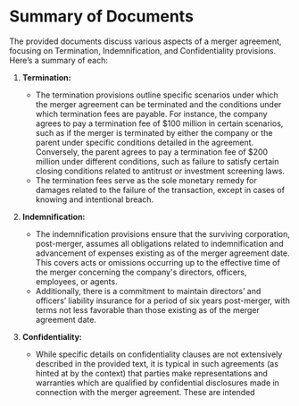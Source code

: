 # Summary of Documents

The provided documents discuss various aspects of a merger agreement, focusing on Termination, Indemnification, and Confidentiality provisions. Here’s a summary of each:

1. **Termination:**
   - The termination provisions outline specific scenarios under which the merger agreement can be terminated and the conditions under which termination fees are payable. For instance, the company agrees to pay a termination fee of $100 million in certain scenarios, such as if the merger is terminated by either the company or the parent under specific conditions detailed in the agreement. Conversely, the parent agrees to pay a termination fee of $200 million under different conditions, such as failure to satisfy certain closing conditions related to antitrust or investment screening laws.
   - The termination fees serve as the sole monetary remedy for damages related to the failure of the transaction, except in cases of knowing and intentional breach.

2. **Indemnification:**
   - The indemnification provisions ensure that the surviving corporation, post-merger, assumes all obligations related to indemnification and advancement of expenses existing as of the merger agreement date. This covers acts or omissions occurring up to the effective time of the merger concerning the company's directors, officers, employees, or agents.
   - Additionally, there is a commitment to maintain directors’ and officers’ liability insurance for a period of six years post-merger, with terms not less favorable than those existing as of the merger agreement date.

3. **Confidentiality:**
   - While specific details on confidentiality clauses are not extensively described in the provided text, it is typical in such agreements (as hinted at by the context) that parties make representations and warranties which are qualified by confidential disclosures made in connection with the merger agreement. These are intended